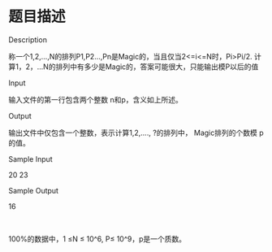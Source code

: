 # 题目描述


<p>
Description
</p>
<p>
称一个1,2,...,N的排列P1,P2...,Pn是Magic的，当且仅当2&lt;=i&lt;=N时，Pi&gt;Pi/2. 计算1，2，...N的排列中有多少是Magic的，答案可能很大，只能输出模P以后的值
</p>
<p>
Input
</p>
<p>
输入文件的第一行包含两个整数 n和p，含义如上所述。
</p>
<p>
Output
</p>
<p>
输出文件中仅包含一个整数，表示计算1,2,...., ?的排列中， Magic排列的个数模 p的值。
</p>
<p>
Sample Input
</p>
<p>
20 23
</p>
<p>
Sample Output
</p>
<p>
16
</p>
<p>
<br/>
</p>
<p>
100%的数据中，1 ≤N ≤ 10^6, P≤ 10^9，p是一个质数。
</p>
<p>
<br/>
</p>
